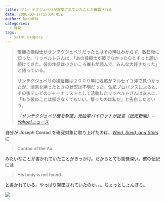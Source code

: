 ```yaml
---
title: サン・テグジュペリが撃墜されていたことが確認される
date: 2008-03-17T15:04:05Z
author: kazu634
categories:
  - 雑記
tags:
  - saint exupery
---
```

<div class="section">
<blockquote title="「サンテクジュペリ機を撃墜」元独軍パイロットが証言（読売新聞） - Yahoo!ニュース" cite="http://headlines.yahoo.co.jp/hl?a=20080316-00000001-yom-soci">
<p>
      敵機の操縦士がサンテグジュペリだったとはその時はわからず、数日後に知った。リッペルトさんは、「あの操縦士が彼でなかったらとずっと願い続けてきた。彼の作品は小さいころ誰もが読んで、みんな大好きだった」と語っている。
</p>

<p>
      サンテグジュペリの操縦機は２０００年に残骸がマルセイユ沖で見つかったが、消息を絶ったときの状況は不明だった。仏紙プロバンスによると、その後テレビのジャーナリストとして活動したリッペルトさんは友人に、「もう彼のことは探さなくてもいい。撃ったのは私だ」と告白したという。
</p>

<p>
<cite><a href="http://headlines.yahoo.co.jp/hl?a=20080316-00000001-yom-soci" onclick="__gaTracker('send', 'event', 'outbound-article', 'http://headlines.yahoo.co.jp/hl?a=20080316-00000001-yom-soci', '「サンテクジュペリ機を撃墜」元独軍パイロットが証言（読売新聞） &#8211; Yahoo!ニュース');" target="_blank">「サンテクジュペリ機を撃墜」元独軍パイロットが証言（読売新聞） &#8211; Yahoo!ニュース</a></cite>
</p>
</blockquote>

<p>
    自分が Joseph Conrad を研究対象に取り上げたのは、<i><a href="http://d.hatena.ne.jp/asin/0156027496" onclick="__gaTracker('send', 'event', 'outbound-article', 'http://d.hatena.ne.jp/asin/0156027496', 'Wind, Sand, and Stars');">Wind, Sand, and Stars</a></i>に
</p>

<blockquote>
<p>
      Conrad of the Air
</p>
</blockquote>

<p>
    みたいなことが書かれていたことがきっかけ。だからとても感慨深い。彼の伝記には
</p>

<blockquote>
<p>
      His body is not found.
</p>
</blockquote>

<p>
    と書かれている。やっぱり撃墜されていたのか。。。ちょっとしょんぼり。
</p>

<p>
<center>
</center>
</p>

<p>
<a href="http://flickr.com/photos/spike55151/307120275/" onclick="__gaTracker('send', 'event', 'outbound-article', 'http://flickr.com/photos/spike55151/307120275/', '');" title="Le Petit Princ With His Lamb"><img src="http://farm1.static.flickr.com/103/307120275_343828d866_m.jpg" /></a>
</p></p>
</div>
